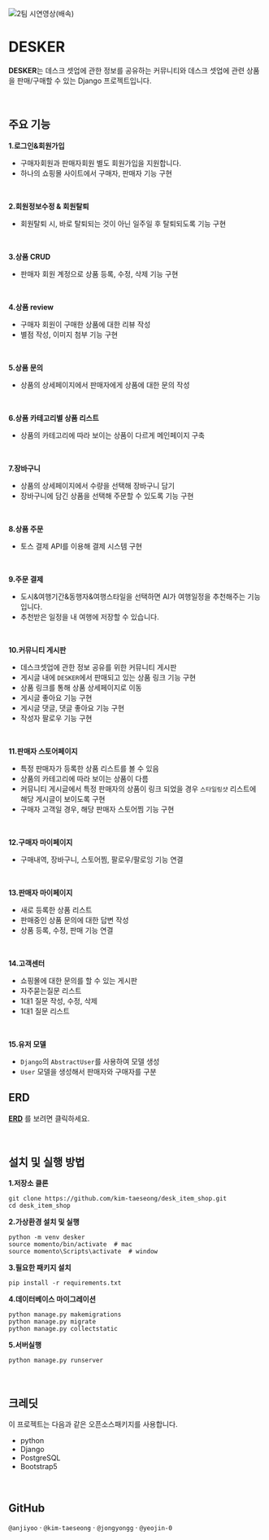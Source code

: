 
![2팀 시연영상(배속)](https://github.com/user-attachments/assets/9ba46c27-a44d-49ae-876d-3dbe9107aa4b)


# DESKER 
**DESKER**는 데스크 셋업에 관한 정보를 공유하는 커뮤니티와 데스크 셋업에 관련 상품을 판매/구매할 수 있는 Django 프로젝트입니다.

<br>

## 주요 기능
**1.로그인&회원가입**
- 구매자회원과 판매자회원 별도 회원가입을 지원합니다.
- 하나의 쇼핑몰 사이트에서 구매자, 판매자 기능 구현

<br>

**2.회원정보수정 & 회원탈퇴**
- 회원탈퇴 시, 바로 탈퇴되는 것이 아닌 일주일 후 탈퇴되도록 기능 구현

<br>

**3.상품 CRUD**
- 판매자 회원 계정으로 상품 등록, 수정, 삭제 기능 구현

<br>

**4.상품 review**
- 구매자 회원이 구매한 상품에 대한 리뷰 작성
- 별점 작성, 이미지 첨부 기능 구현

<br>

**5.상품 문의**
- 상품의 상세페이지에서 판매자에게 상품에 대한 문의 작성

<br>

**6.상품 카테고리별 상품 리스트**
- 상품의 카테고리에 따라 보이는 상품이 다르게 메인페이지 구축

<br>

**7.장바구니**
- 상품의 상세페이지에서 수량을 선택해 장바구니 담기
- 장바구니에 담긴 상품을 선택해 주문할 수 있도록 기능 구현

<br>

**8.상품 주문**
- 토스 결제 API를 이용해 결제 시스템 구현

<br>

**9.주문 결제**
- 도시&여행기간&동행자&여행스타일을 선택하면 AI가 여행일정을 추천해주는 기능입니다.
- 추천받은 일정을 내 여행에 저장할 수 있습니다.

<br>

**10.커뮤니티 게시판**
- 데스크셋업에 관한 정보 공유를 위한 커뮤니티 게시판
- 게시글 내에 `DESKER`에서 판매되고 있는 상품 링크 기능 구현
- 상품 링크를 통해 상품 상세페이지로 이동
- 게시글 좋아요 기능 구현
- 게시글 댓글, 댓글 좋아요 기능 구현
- 작성자 팔로우 기능 구현

<br>

**11.판매자 스토어페이지**
- 특정 판매자가 등록한 상품 리스트를 볼 수 있음
- 상품의 카테고리에 따라 보이는 상품이 다름
- 커뮤니티 게시글에서 특정 판매자의 상품이 링크 되었을 경우 `스타일링샷` 리스트에 해당 게시글이 보이도록 구현
- 구매자 고객일 경우, 해당 판매자 스토어찜 기능 구현

<br>

**12.구매자 마이페이지**
- 구매내역, 장바구니, 스토어찜, 팔로우/팔로잉 기능 연결

<br>

**13.판매자 마이페이지**
- 새로 등록한 상품 리스트 
- 판매중인 상품 문의에 대한 답변 작성
- 상품 등록, 수정, 판매 기능 연결

<br>

**14.고객센터**
- 쇼핑몰에 대한 문의를 할 수 있는 게시판
- 자주묻는질문 리스트
- 1대1 질문 작성, 수정, 삭제
- 1대1 질문 리스트

<br>

**15.유저 모델**
- `Django`의 `AbstractUser`를 사용하여 모델 생성
- `User` 모델을 생성해서 판매자와 구매자를 구분


## ERD
[**ERD**](https://www.erdcloud.com/d/2WNAohmnrMteJBife) 를 보려면 클릭하세요.

<br>

## 설치 및 실행 방법
**1.저장소 클론**
```
git clone https://github.com/kim-taeseong/desk_item_shop.git
cd desk_item_shop
```

**2.가상환경 설치 및 실행**
```
python -m venv desker
source momento/bin/activate  # mac
source momento\Scripts\activate  # window
```

**3.필요한 패키지 설치**
```
pip install -r requirements.txt
```

**4.데이터베이스 마이그레이션**
```
python manage.py makemigrations
python manage.py migrate
python manage.py collectstatic 
```

**5.서버실행**
```
python manage.py runserver
```

<br>

## 크레딧
이 프로젝트는 다음과 같은 오픈소스패키지를 사용합니다.
- python
- Django
- PostgreSQL
- Bootstrap5

<br>

## GitHub
`@anjiyoo`  ·  `@kim-taeseong`  ·  `@jongyongg`  ·  `@yeojin-0` 